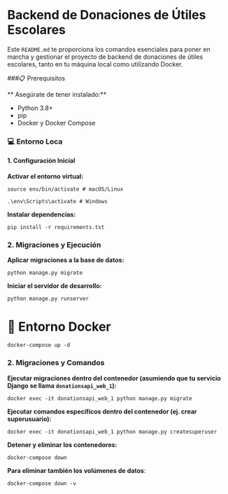 # Backend de Donaciones de Útiles Escolares

Este `README.md` te proporciona los comandos esenciales para poner en marcha y gestionar el proyecto de backend de donaciones de útiles escolares, tanto en tu máquina local como utilizando Docker.

###📋 Prerequisitos

** Asegúrate de tener instalado:**

- Python 3.8+
- pip
- Docker y Docker Compose

### 💻 Entorno Loca

#### 1. Configuración Inicial

**Activar el entorno virtual:**

`source env/bin/activate # macOS/Linux`

`.\env\Scripts\activate # Windows`

**Instalar dependencias:**

`pip install -r requirements.txt`

### 2. Migraciones y Ejecución

**Aplicar migraciones a la base de datos:**

`python manage.py migrate`

**Iniciar el servidor de desarrollo:**

`python manage.py runserver`

# 🐳 Entorno Docker

`docker-compose up -d`

### 2. Migraciones y Comandos

**Ejecutar migraciones dentro del contenedor (asumiendo que tu servicio Django se llama `donationsapi_web_1`):**

`docker exec -it donationsapi_web_1 python manage.py migrate`

**Ejecutar comandos específicos dentro del contenedor (ej. crear superusuario):**

`docker exec -it donationsapi_web_1 python manage.py createsuperuser`

**Detener y eliminar los contenedores:**

`docker-compose down`

**Para eliminar también los volúmenes de datos**:

`docker-compose down -v`

